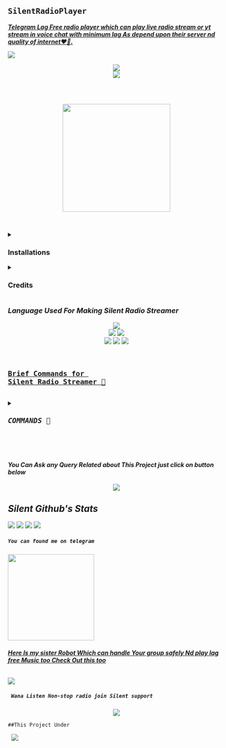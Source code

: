 <p align="center"><h2> <code>SilentRadioPlayer</code> </h2>
<b><i><u>Telegram Lag Free radio player which can play live radio stream or yt stream in voice chat with minimum lag As depend upon their server nd quality of internet❤️🚶.</u></i></b><br>

<a href="https://github.com/ItsmeHyper13/RadioPlayer"><img src="https://github-readme-stats.vercel.app/api/pin/?username=ItsmeHyper13&repo=RadioPlayer&theme=radical"></a><br>
<p align="center"><img src="https://img.shields.io/badge/Visitors-black"><br><img src="https://profile-counter.glitch.me/ItsmeHyper13/count.svg">
<pre>


<p align="center">
<img src='https://telegra.ph/file/9fd529c61bef7367ce325.png' alternate="Aww Reload Aunty It's Your internet issue" height="250px">

</pre>
<details><summary> <h3><b>Installations</b></h3> </summary>
<pre>

<b>Deploy Silent Radio to Heroku</b>

<p><a href="https://heroku.com/deploy?template=https://github.com/ItsmeHyper13/RadioPlayer"><img src="https://img.shields.io/badge/Deploy%20To%20Heroku-blueviolet?style=for-the-badge&logo=heroku" width="200""/></a></p>
</pre>
</details>

<details>
<summary><b><h3>Credits</h3></b></summary>
<h5><i>All credit Goes To these peoples</i></h5><br>
<code>Team-Silent🧚‍♀️: Controller</code><br>
<code>AsmSafone: For Radio Base</code><br>
<code>HYPER-AD17: Main Credit</code><br>
<code>Nub Hu vro Schhi me🥲🥲</code><br>

</details>


<h3><b><i>Language Used For Making Silent Radio Streamer</i></b></h3>
<p align="center">
<a href="https://python.org"><img src="http://ForTheBadge.com/images/badges/made-with-python.svg"></a><br>
<a href="https://g.co/kgs/Yv6kWo"><img src="https://img.shields.io/badge/HTML-239120?style=for-the-badge&logo=html5&logoColor=black"></a>
<a href="https://heroku.com"><img src="https://img.shields.io/badge/Heroku-430098?style=for-the-badge&logo=heroku&logoColor=black"></a><br>
<a href="https://github.com/TeamSilentt"><img src="http://ForTheBadge.com/images/badges/built-by-developers.svg"></a>
<a href="https://t.me/SILENT_DEVS"><img src="http://ForTheBadge.com/images/badges/built-with-science.svg"></a>
<a href="https://github.com/HYPER-AD17"><img src="http://ForTheBadge.com/images/badges/built-with-love.svg"></a>


<pre>
<h3><b><u>
Brief Commands for 
Silent Radio Streamer 🚶
</u></b></h3>
<details>
<summary>
<h3><i>COMMANDS 🥀</i></h3>
</summary>
<a href="https://github.com/TeamSilentt/SilentRadioPlayer/blob/main/plugins/bot/private.py"><img src="https://telegra.ph/file/1a5fe4fd2c8bc099174ae.jpg" alternate="Check Your InterNet Connection Sed 😑😑"></a>
</details>

</pre>

<h4><b><i>You Can Ask any Query Related about This Project just click on button below</i></b></h4>
<p align="center">
<a href="https://t.me/SilentVerse"><img src="https://img.shields.io/badge/Ask%20-anything-1abc9c.svg"></a>

<h2><b><i>Silent Github's Stats</i></b></h2>
<img src="https://img.shields.io/github/license/ItsmeHyper13/RadioPlayer.svg">
<img src="https://img.shields.io/github/forks/ItsmeHyper13/RadioPlayer.svg">
<img src="https://img.shields.io/github/stars/ItsmeHyper13/RadioPlayer.svg">
<img src="https://img.shields.io/github/followers/ItsmeHyper13.svg?style=social&label=Follow&maxAge=2592000">



<h5><code>You can found me on telegram</code></h5>

<p><a href="https://t.me/DevuRadioBot"><img src="https://img.shields.io/badge/Silent-Radio%20%20Streamer-blueviolet?style=for-the-badge&logo=telegram" width="200""/></a>

<h6><b><i><u>Here Is my sister Robot Which can handle Your group safely Nd play lag free Music too Check Out this too</u></i></b></h6>

<p><a href='https://t.me/DEVU_ROBOT'><img src="https://img.shields.io/badge/Devu_Robot-2CA5E0?style=for-the-badge&logo=telegram&logoColor=black"></a>

<h5><code> Wana Listen Non-stop radio join Silent support</code></h5>

<p align="center"><a href="https://t.me/SILENT_SUPPORT1"><img src="https://img.shields.io/badge/Join-Silent%20%20Support-green?style=for-the-badge&logo=telegram"></a>


<p><code>##This Project Under</code> <pre> <a href="https://t.me/SILENT_DEVS"><img src="https://img.shields.io/badge/Join-Team%20%20Silent-blue?style=for-the-badge&logo=telegram"></a></pre>
